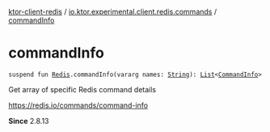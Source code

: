 [ktor-client-redis](../index.md) / [io.ktor.experimental.client.redis.commands](index.md) / [commandInfo](./command-info.md)

# commandInfo

`suspend fun `[`Redis`](../io.ktor.experimental.client.redis/-redis/index.md)`.commandInfo(vararg names: `[`String`](https://kotlinlang.org/api/latest/jvm/stdlib/kotlin/-string/index.html)`): `[`List`](https://kotlinlang.org/api/latest/jvm/stdlib/kotlin.collections/-list/index.html)`<`[`CommandInfo`](-command-info/index.md)`>`

Get array of specific Redis command details

https://redis.io/commands/command-info

**Since**
2.8.13

